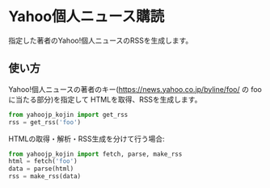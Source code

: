 # Yahoo個人ニュース購読

指定した著者のYahoo!個人ニュースのRSSを生成します。

## 使い方

Yahoo!個人ニュースの著者のキー(https://news.yahoo.co.jp/byline/foo/ の foo に当たる部分)を指定して
HTMLを取得、RSSを生成します。

```python
from yahoojp_kojin import get_rss
rss = get_rss('foo')
```

HTMLの取得・解析・RSS生成を分けて行う場合:
```python
from yahoojp_kojin import fetch, parse, make_rss
html = fetch('foo')
data = parse(html)
rss = make_rss(data)
```
